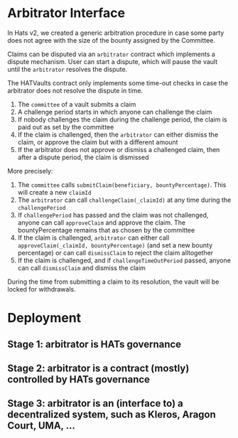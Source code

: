 # Arbitrator Interface

In Hats v2, we created a generic arbitration procedure in case some party does not agree with the size of the bounty assigned by the Committee.

Claims can be disputed via an `arbitrator` contract which implements a dispute mechanism. User can start a dispute, which will pause the vault until the `arbitrator` resolves the dispute. 

The HATVaults contract only implements some time-out checks in case the arbitrator does not resolve the dispute in time.

1. The `committee` of a vault submits a claim 
2. A challenge period starts in which anyone can challenge the claim
3. If nobody challenges the claim during the challenge period, the claim is paid out as set by the committee
4. If the claim is challenged, then the `arbitrator` can either dismiss the claim, or approve the claim but with a different amount
5. If the arbitrator does not approve or dismiss a challenged claim, then after a dispute period, the claim is dismissed


More precisely:

1. The `committee` calls `submitClaim(beneficiary, bountyPercentage)`. This will create a new `claimId`
2. The `arbitrator` can call `challengeClaim(_claimId)` at any time during the `challengePeriod`
3. If `challengePeriod` has passed and the claim was not challenged, anyone can call `approveClaim` and approve the claim. The bountyPercentage remains that as chosen by the committee
4. If the claim is challenged, `arbitrator` can either call `approveClaim(_claimId, bountyPercentage)` (and set a new bounty percentage) or can call `dismissClaim` to reject the claim alltogether
5. If the claim is challenged, and if `challengeTimeOutPeriod` passed, anyone can call `dismissClaim` and dismiss the claim

During the time from submitting a claim to its resolution, the vault will be locked for withdrawals. 



# Deployment

## Stage 1: arbitrator is HATs governance


## Stage 2: arbitrator is a  contract (mostly) controlled by HATs governance


## Stage 3: arbitrator is an (interface to) a decentralized system, such as Kleros, Aragon Court, UMA, ...





